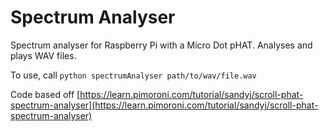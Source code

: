 # Spectrum Analyser
Spectrum analyser for Raspberry Pi with a Micro Dot pHAT. Analyses and plays WAV files.

To use, call `python spectrumAnalyser path/to/wav/file.wav`

Code based off [https://learn.pimoroni.com/tutorial/sandyj/scroll-phat-spectrum-analyser](https://learn.pimoroni.com/tutorial/sandyj/scroll-phat-spectrum-analyser)